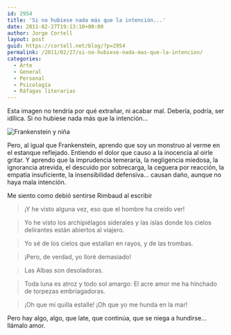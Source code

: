 ```yaml
---
id: 2954
title: 'Si no hubiese nada más que la intención...'
date: 2011-02-27T19:13:10+00:00
author: Jorge Cortell
layout: post
guid: https://cortell.net/blog/?p=2954
permalink: /2011/02/27/si-no-hubiese-nada-mas-que-la-intencion/
categories:
  - Arte
  - General
  - Personal
  - Psicología
  - Ráfagas literarias
---
```

Esta imagen no tendría por qué extrañar, ni acabar mal. Debería, podría, ser idílica. Si no hubiese nada más que la intención...

<img class="aligncenter" src="https://4.bp.blogspot.com/_cYJfOrbhjmY/TI5PERTKj8I/AAAAAAAACCo/QYehUnrKo14/s1600/frankenstein_girl.jpg" alt="Frankenstein y niña" />

Pero, al igual que Frankenstein, aprendo que soy un monstruo al verme en el estanque reflejado. Entiendo el dolor que causo a la inocencia al oirle gritar. Y aprendo que la imprudencia temeraria, la negligencia miedosa, la ignorancia atrevida, el descuido por sobrecarga, la ceguera por reacción, la empatía insuficiente, la insensibilidad defensiva... causan daño, aunque no haya mala intención.

Me siento como debió sentirse Rimbaud al escribir

> ¡Y he visto alguna vez, eso que el hombre ha creído ver!
  
> Yo he visto los archipiélagos siderales y las islas donde los cielos delirantes están abiertos al viajero.
  
> Yo sé de los cielos que estallan en rayos, y de las trombas.
  
> ¡Pero, de verdad, yo lloré demasiado!
  
> Las Albas son desoladoras.
  
> Toda luna es atroz y todo sol amargo: El acre amor me ha hinchado de torpezas embriagadoras.
  
> ¡Oh que mi quilla estalle! ¡Oh que yo me hunda en la mar!

Pero hay algo, algo, que late, que continúa, que se niega a hundirse... llámalo amor.
